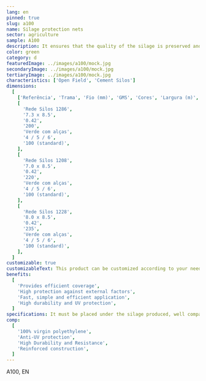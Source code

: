 ```yaml
---
lang: en
pinned: true
slug: a100
name: Silage protection nets
sector: agriculture
sample: A100
description: It ensures that the quality of the silage is preserved and that does not breathe (anaerobiosis). It is also indispensable for correct ensiling.
color: green
category: d
featuredImage: ../images/a100/mock.jpg
secondaryImage: ../images/a100/mock.jpg
tertiaryImage: ../images/a100/mock.jpg
characteristics: ['Open Field', 'Cement Silos']
dimensions:
  [
    ['Referência', 'Trama', 'Fio (mm)', 'GMS', 'Cores', 'Largura (m)', 'Comprimento (m)'],
    [
      'Rede Silos 1286',
      '7.3 x 8.5',
      '0.42',
      '200',
      'Verde com alças',
      '4 / 5 / 6',
      '100 (standard)',
    ],
    [
      'Rede Silos 1208',
      '7.0 x 8.5',
      '0.42',
      '220',
      'Verde com alças',
      '4 / 5 / 6',
      '100 (standard)',
    ],
    [
      'Rede Silos 1228',
      '8.0 x 8.5',
      '0.42',
      '235',
      'Verde com alças',
      '4 / 5 / 6',
      '100 (standard)',
    ],
  ]
customizable: true
customizableText: This product can be customized according to your needs. Contact us for more information.
benefits:
  [
    'Provides efficient coverage',
    'High protection against external factors',
    'Fast, simple and efficient application',
    'High durability and UV protection',
  ]
specifications: It must be placed under the silage produced, well compacted and covering it in its entirety. It ensures that the ends are well secured, preventing the entry of air
comp:
  [
    '100% virgin polyethylene',
    'Anti-UV protection',
    'High Durability and Resistance',
    'Reinforced construction',
  ]
---
```


A100, EN
